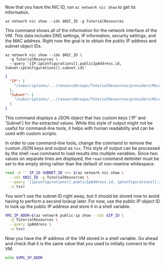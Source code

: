  Now that you have the NIC ID, run `az network nic show` to get its information.

```azurecli-interactive
az network nic show --ids $NIC_ID -g TutorialResources
```

This command shows all of the information for the network interface of the VM. This data includes DNS settings, IP information, security settings, and the MAC address. Right now the goal is to obtain the public IP address and subnet object IDs.

```azurecli-interactive
az network nic show --ids $NIC_ID \
  -g TutorialResources \
  --query '{IP:ipConfigurations[].publicIpAddress.id, Subnet:ipConfigurations[].subnet.id}' 
```

```json
{
  "IP": [
    "/subscriptions/.../resourceGroups/TutorialResources/providers/Microsoft.Network/publicIPAddresses/TutorialVM1PublicIP"
  ],
  "Subnet": [
    "/subscriptions/.../resourceGroups/TutorialResources/providers/Microsoft.Network/virtualNetworks/TutorialVM1VNET/subnets/TutorialVM1Subnet"
  ]
}
```

This command displays a JSON object that has custom keys ('IP' and 'Subnet') for the extracted values. While this style of output might not be useful for command-line tools, it helps with human readability and can be used with custom scripts.

In order to use command-line tools, change the command to remove the custom JSON keys and output as `tsv`. This style of output can be processed by the shell `read` command to load results into multiple variables. Since two values on separate lines are displayed, the `read` command delimiter must be set to the empty string rather than the default of non-newline whitespace.

```bash
read -d '' IP_ID SUBNET_ID <<< $(az network nic show \
  --ids $NIC_ID -g TutorialResources \
  --query '[ipConfigurations[].publicIpAddress.id, ipConfigurations[].subnet.id]' \
  -o tsv)
```

You won't use the subnet ID right away, but it should be stored now to avoid having to perform a second lookup later. For now, use the public IP object ID to look up the public IP address and store it in a shell variable.

```bash
VM1_IP_ADDR=$(az network public-ip show --ids $IP_ID \
  -g TutorialResources \
  --query ipAddress \
  -o tsv)
```

Now you have the IP address of the VM stored in a shell variable. Go ahead and check that it is the same value that you used to initially connect to the VM.

```bash
echo $VM1_IP_ADDR
```
